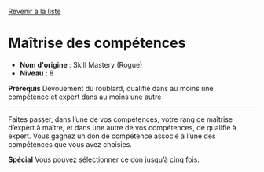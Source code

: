 [Revenir à la liste](list.md)

# Maîtrise des compétences

 * **Nom d'origine** : Skill Mastery (Rogue)
 * **Niveau** : 8


<p><strong>Prérequis</strong> Dévouement du roublard, qualifié dans au moins une compétence et expert dans au moins une autre</p>
<hr>
<p>Faites passer, dans l’une de vos compétences, votre rang de maîtrise d’expert à maître, et dans une autre de vos compétences, de qualifié à expert. Vous gagnez un don de compétence associé à l’une des compétences que vous avez choisies.&nbsp;</p>
<p><strong>Spécial</strong> Vous pouvez sélectionner ce don jusqu’à cinq fois.</p>